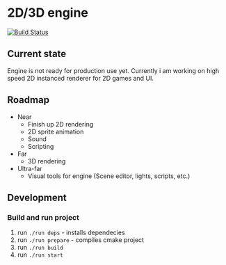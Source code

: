 # 2D/3D engine

[![Build Status](https://travis-ci.org/yanlipnican/cpp-game-engine.svg?branch=master)](https://travis-ci.org/yanlipnican/cpp-game-engine)

## Current state

Engine is not ready for production use yet. Currently i am working on high speed 2D instanced renderer for 2D games and UI.

## Roadmap
* Near
  * Finish up 2D rendering
  * 2D sprite animation
  * Sound
  * Scripting
* Far
  * 3D rendering
* Ultra-far
  * Visual tools for engine (Scene editor, lights, scripts, etc.)

## Development

### Build and run project
1. run ```./run deps``` - installs dependecies
2. run ```./run prepare``` - compiles cmake project
3. run ```./run build```
4. run ```./run start```
